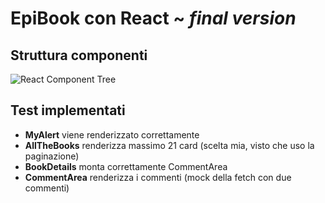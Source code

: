 # EpiBook con React ~ _final version_

## Struttura componenti
![React Component Tree](./docs/react-tree.png)

## Test implementati
- **MyAlert** viene renderizzato correttamente 
- **AllTheBooks** renderizza massimo 21 card (scelta mia, visto che uso la paginazione)
- **BookDetails** monta correttamente CommentArea
- **CommentArea** renderizza i commenti (mock della fetch con due commenti)

